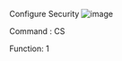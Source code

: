 
Configure Security                                                                                                                                                                                                                                                                                                                                                                                           ![image](https://user-images.githubusercontent.com/77227227/195836426-6d8a0cd4-d998-4d52-9bdc-01284d3652e5.png)


Command : CS

Function: 1
